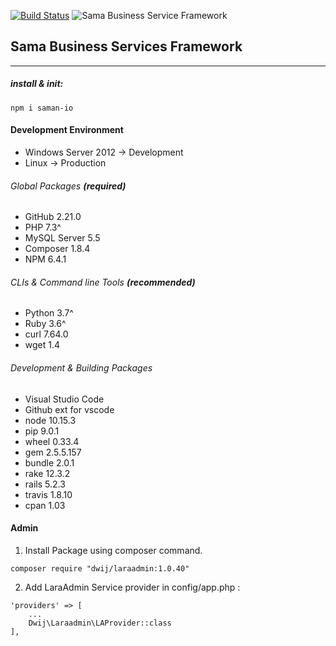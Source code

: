 [![Build Status](https://travis-ci.com/samaq-ai/cdn.svg?branch=master)](https://travis-ci.com/samaq-ai/cdn)
![Sama Business Service Framework](https://github.com/samaq-ai/cdn/workflows/Sama%20Business%20Service%20Framework/badge.svg?branch=master)

## Sama Business Services Framework
____

##### install & init:

```
npm i saman-io
```

#### Development Environment 

* Windows Server 2012 -> Development
* Linux -> Production

###### Global Packages **(required)**

* GitHub 2.21.0
* PHP 7.3^
* MySQL Server 5.5
* Composer 1.8.4
* NPM 6.4.1

###### CLIs & Command line Tools **(recommended)**
* Python 3.7^
* Ruby 3.6^
* curl 7.64.0
* wget 1.4

###### Development & Building Packages
* Visual Studio Code
* Github ext for vscode
* node 10.15.3
* pip 9.0.1
* wheel 0.33.4
* gem 2.5.5.157
* bundle 2.0.1
* rake 12.3.2
* rails 5.2.3
* travis 1.8.10
* cpan 1.03



#### Admin

1. Install Package using composer command.

```
composer require "dwij/laraadmin:1.0.40"
```

2. Add LaraAdmin Service provider in config/app.php :
```
'providers' => [
	...
	Dwij\Laraadmin\LAProvider::class
],
```